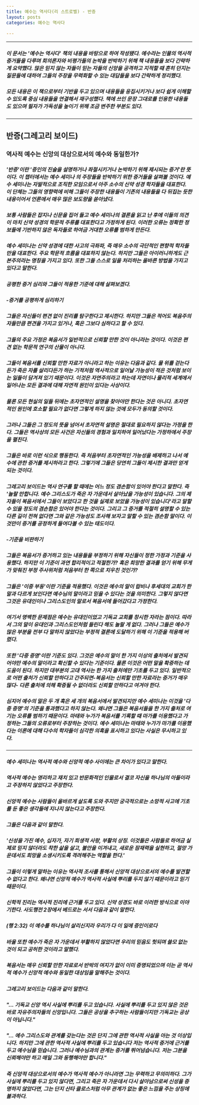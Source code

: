 ```yaml
---
title: 예수는 역사다(리 스트로벨) - 반증
layout: posts
categories: 예수는 역사다
 
---
```


---
##### 이 문서는 '예수는 역사다' 책의 내용을 바탕으로 하여 작성됐다. 예수라는 인물의 역사적 증거들을 다루며 회의론자와 비평가들의 논박을 반박하기 위해 책 내용들을 보다 간략하게 요약했다. 많은 믿지 않는 자들이 믿는 자들의 신앙을 공격하고 지적할 때 흔히 던지는 질문들에 대하여 그들의 주장을 무력화할 수 있는 대답들을 보다 간략하게 정리했다.
##### 모든 내용은 이 책으로부터 기반을 두고 있으며 내용들을 응집시키거나 보다 쉽게 이해할 수 있도록 중심 내용들을 연결해서 재구성했다. 책에 쓰인 문장 그대로를 인용한 내용들도 있으며 필자가 가독성을 높이기 위해 조금 변주한 부분도 있다.
---

## 반증(그레고리 보이드)

### 역사적 예수는 신앙의 대상으로서의 예수와 동일한가?


##### '반증'이란 '증인의 진술을 설명하거나 좌절시키거나 논박하기 위해 제시되는 증거'란 뜻이다. 이 챕터에서는 예수 세미나 의 주장들을 반박하기 위한 증거들을 살펴볼 것이다. 예수 세미나는 자발적으로 조직한 모임으로서 아주 소수의 신약 성경 학자들을 대표한다. 이 단체는 그들의 영향력에 비해 그들이 주장한 내용들이 기존의 내용들을 다 뒤집는 듯한 내용이어서 언론에서 매우 많은 보도량을 쏟아냈다.
##### 보통 사람들은 잡지나 신문을 집어 들고 예수 세미나의 결론을 읽고 난 후에 이들의 의견이 마치 신약 성경의 학문적 주류를 대표한다고 가정하게 된다. 이러한 오류는 정확한 정보들에 기반하지 않은 독자들로 하여금 거대한 오류를 범하게 만든다. 
##### 예수 세미나는 신약 성경에 대한 사고의 극좌파, 즉 매우 소수의 극단적인 편향적 학자들만을 대표한다. 주요 학문적 흐름을 대표하지 않는다. 하지만 그들은 아이러니하게도 근본주의라는 명칭을 가지고 있다. 또한 그들 스스로 일을 처리하는 올바른 방법을 가지고 있다고 말한다. 
##### 공평한 증거 심리와 그들이 적용한 기준에 대해 살펴보겠다.


##### -증거를 공평하게 심리하기
##### 그들은 자신들이 편견 없이 진리를 탐구한다고 제시한다. 하지만 그들은 적어도 복음주의자들만큼 편견을 가지고 있거나, 혹은 그보다 심하다고 할 수 있다.
##### 그들의 주요 가정은 복음서가 일반적으로 신뢰할 만한 것이 아니라는 것이다. 이것은 편견 없는 학문적 연구의 산물이 아니다. 
##### 그들이 복음서를 신뢰할 만한 자료가 아니라고 하는 이유는 다음과 같다. 물 위를 걷는다든가 죽은 자를 살리다든가 하는 기적처럼 역사적으로 일어날 가능성이 적은 것처럼 보이는 일들이 담겨져 있기 때문이다. 이것은 자연주의라고 하는데 자연이나 물리적 세계에서 일어나는 모든 결과에 대해 자연적 원인이 있다는 사상이다. 
##### 물론 모든 현실의 일들 뒤에는 초자연적인 설명을 찾아야만 한다는 것은 아니다. 초자연적인 원인에 호소할 필요가 없다면 그렇게 하지 않는 것에 모두가 동의할 것이다. 
##### 그러나 그들은 그 정도의 뜻을 넘어서 초자연적 설명은 절대로 필요하지 않다는 가정을 한다. 그들은 역사상의 모든 사건은 자신들의 경험과 일치하여 일어났다는 가정하에서 주장을 펼친다. 
##### 그들은 바로 이런 식으로 행동한다. 즉 처음부터 초자연적인 가능성을 배제하고 나서 예수에 관한 증거를 제시하라고 한다. 그렇기에 그들은 당연히 그들이 제시한 결과만 얻게 되는 것이다. 

##### 그레고리 보이드는 역사 연구를 할 때에는 어느 정도 겸손함이 있어야 한다고 말한다. 즉 '놀랄 만합니다. 예수 그리스도가 죽은 자 가운데서 살아났을 가능성이 있습니다. 그의 제자들이 복음서에서 그들이 보았다고 한 것을 실제로 보았을 가능성이 있습니다'라고 말할 수 있을 정도의 겸손함은 있어야 한다는 것이다. 그리고 그 증거를 적절히 설명할 수 있는 다른 길이 전혀 없다면 그와 같은 가능성도 조사해 보자고 말할 수 있는 겸손함 말이다. 이것만이 증거를 공정하게 들여다볼 수 있는 태도이다. 

##### -기준을 비판하기
##### 그들은 복음서가 증거하고 있는 내용들을 부정하기 위해 자신들이 정한 가정과 기준을 사용했다. 하지만 이 기준이 과연 합리적이고 적절한가? 혹은 희망한 결과를 얻기 위해 무게가 맞춰진 부정 주사위처럼 처음부터 한 쪽으로 치우친 것인가?
##### 그들은 '이중 부동'이란 기준을 적용했다. 이것은 예수의 말이 랍비나 후세대의 교회가 한 말과 다르게 보인다면 예수님의 말이라고 믿을 수 있다는 것을 의미한다. 그렇지 않다면 그것은 유대인이나 그리스도인의 말로서 복음서에 들어갔다고 가정한다.
##### 여기서 명백한 문제점은 예수는 유대인이었고 기독교 교회를 창시한 자라는 점이다. 따라서 그의 말이 유대인과 그리스도인처럼 들린다 해도 놀랄 게 없다. 그러나 그들은 예수가 많은 부분을 전부 다 말하지 않았다는 부정적 결론에 도달하기 위해 이 기준을 적용해 버렸다. 
##### 또한 '다중 증명'이란 기준도 있다. 그것은 예수의 말이 한 가지 이상의 출처에서 발견되어야만 예수의 말이라고 확신할 수 있다는 기준이다. 물론 이것은 어떤 말을 확증하는 데 도움이 된다. 하지만 대부분의 고대 역사는 한 가지 출처에만 기초를 두고 있다. 일반적으로 어떤 출처가 신뢰할 만하다고 간주되면-복음서는 신뢰할 만한 자료라는 증거가 매우 많다- 다른 출처에 의해 확증될 수 없더라도 신뢰할 만하다고 여겨야 한다. 
##### 심지어 예수의 말은 두 개 혹은 세 개의 복음서에서 발견되지만 예수 세미나는 이것을 '다중 증명'의 기준을 통과했다고 하지 않는다. 왜냐면 그들은 복음서들을 한 가지 출처로 여기는 오류를 범하기 때문이다. 마태와 누가가 복음서를 기록할 때 마가를 이용했다고 가정하는 그들의 오류로부터 주장하는 것이다. 예수 세미나는 마태와 누가가 마가를 이용했다는 이론에 대해 다수의 학자들이 심각한 의혹을 표시하고 있다는 사실은 무시하고 있다. 
---

##### 예수 세미나는 역사적 예수와 신앙적 예수 사이에는 큰 차이가 있다고 말한다. 
##### 역사적 예수는 영리하고 재치 있고 반문화적인 인물로서 결코 자신을 하나님의 아들이라고 주장하지 않았다고 주장한다.
##### 신앙적 예수는 사람들이 올바르게 살도록 도와 주지만 궁극적으로는 소망적 사고에 기초를 둔 좋은 생각들에 지나지 않는다고 주장한다.
##### 그들은 다음과 같이 말한다. 
##### '신성을 가진 예수, 십자가, 자기 희생적 사랑, 부활의 상징. 이것들은 사람들로 하여금 실제로 믿지 않더라도 착한 삶을 살고, 불안을 이겨내고, 새로운 잠재력을 실현하고, 절망 가운데서도 희망을 소생시키도록 격려해주는 역할을 한다.'
##### 그들이 이렇게 말하는 이유는 역사적 조사를 통해서 신앙적 대상으로서의 예수를 발견할 수 없다고 한다. 왜냐면 신앙적 예수가 역사적 사실에 뿌리를 두지 않기 때문이라고 믿기 때문이다.

##### 신학적 진리는 역사적 진리에 근거를 두고 있다. 신약 성경도 바로 이러한 방식으로 이야기한다. 사도행전 2장에서 베드로는 서서 다음과 같이 말한다.
##### (행 2:32) 이 예수를 하나님이 살리신지라 우리가 다 이 일에 증인이로다
##### 바울 또한 예수가 죽은 자 가운데서 부활하지 않았다면 우리의 믿음도 헛되며 쓸모 없는 것이 되고 공허한 것이라고 말했다.

##### 복음서는 매우 신뢰할 만한 자료로서 반박의 여지가 없이 이미 증명되었으며 이는 곧 역사적 예수가 신앙적 예수와 동일한 대상임을 말해주는 것이다.
##### 그레고리 보이드는 다음과 같이 말한다.

##### "... 기독교 신앙 역시 사실에 뿌리를 두고 있습니다. 사실에 뿌리를 두고 있지 않은 것은 바로 자유주의자들의 신앙입니다. 그들은 공상을 추구하는 사람들이지만 기독교는 공상이 아닙니다."

##### "... 예수 그리스도와 관계를 갖는다는 것은 단지 그에 관한 역사적 사실을 아는 것 이상입니다. 하지만 그에 관한 역사적 사실에 뿌리를 두고 있습니다 저는 역사적 증거에 근거를 두고 예수님을 믿습니다. 그러나 예수님과의 관계는 증거를 뛰어넘습니다. 저는 그분을 신뢰해야만 하고 매일 그와 동행해야만 합니다."

##### 즉 신앙적 대상으로서의 예수가 역사적 예수가 아니라면 그는 무력하고 무의미하다. 그가 사실에 뿌리를 두고 있지 않다면, 그리고 죽은 자 가운데서 다시 살아남으로써 신성을 증명하지 않았다면, 그는 단지 산타 클로스처럼 아무 관계가 없는 좋은 느낌을 주는 상징에 불과하다. 